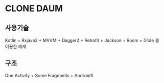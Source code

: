 CLONE DAUM
=============
사용기술 
-------------
Kotlin + Rxjava2 + MVVM + Dagger2 + Retrofit + Jackson + Room + Glide 를 이용한 예제


구조 
-------------
One Activity + Some Fragments + AndroidX
